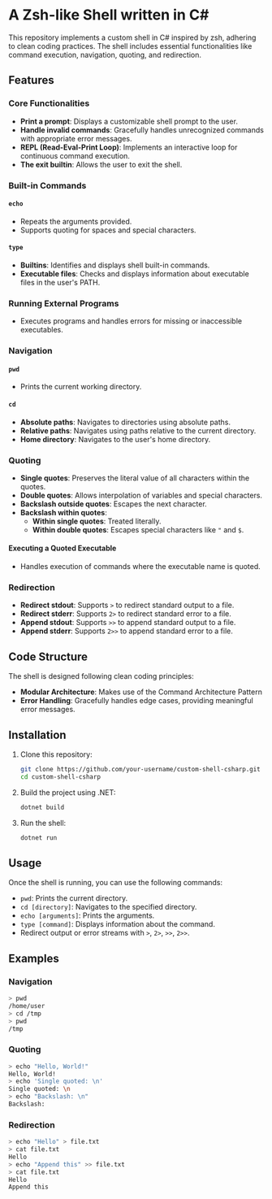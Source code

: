# A Zsh-like Shell written in C#

This repository implements a custom shell in C# inspired by zsh, adhering to clean coding practices. The shell includes essential functionalities like command execution, navigation, quoting, and redirection.

## Features

### Core Functionalities

- **Print a prompt**: Displays a customizable shell prompt to the user.
- **Handle invalid commands**: Gracefully handles unrecognized commands with appropriate error messages.
- **REPL (Read-Eval-Print Loop)**: Implements an interactive loop for continuous command execution.
- **The exit builtin**: Allows the user to exit the shell.

### Built-in Commands

#### `echo`
- Repeats the arguments provided.
- Supports quoting for spaces and special characters.

#### `type`
- **Builtins**: Identifies and displays shell built-in commands.
- **Executable files**: Checks and displays information about executable files in the user's PATH.

### Running External Programs

- Executes programs and handles errors for missing or inaccessible executables.

### Navigation

#### `pwd`
- Prints the current working directory.

#### `cd`
- **Absolute paths**: Navigates to directories using absolute paths.
- **Relative paths**: Navigates using paths relative to the current directory.
- **Home directory**: Navigates to the user's home directory.

### Quoting

- **Single quotes**: Preserves the literal value of all characters within the quotes.
- **Double quotes**: Allows interpolation of variables and special characters.
- **Backslash outside quotes**: Escapes the next character.
- **Backslash within quotes**:
   - **Within single quotes**: Treated literally.
   - **Within double quotes**: Escapes special characters like `"` and `$`.

#### Executing a Quoted Executable
- Handles execution of commands where the executable name is quoted.

### Redirection

- **Redirect stdout**: Supports `>` to redirect standard output to a file.
- **Redirect stderr**: Supports `2>` to redirect standard error to a file.
- **Append stdout**: Supports `>>` to append standard output to a file.
- **Append stderr**: Supports `2>>` to append standard error to a file.

## Code Structure

The shell is designed following clean coding principles:

- **Modular Architecture**: Makes use of the Command Architecture Pattern
- **Error Handling**: Gracefully handles edge cases, providing meaningful error messages.

## Installation

1. Clone this repository:
   ```bash
   git clone https://github.com/your-username/custom-shell-csharp.git
   cd custom-shell-csharp
   ```
2. Build the project using .NET:
   ```bash
   dotnet build
   ```
3. Run the shell:
   ```bash
   dotnet run
   ```

## Usage

Once the shell is running, you can use the following commands:

- `pwd`: Prints the current directory.
- `cd [directory]`: Navigates to the specified directory.
- `echo [arguments]`: Prints the arguments.
- `type [command]`: Displays information about the command.
- Redirect output or error streams with `>`, `2>`, `>>`, `2>>`.

## Examples

### Navigation
```bash
> pwd
/home/user
> cd /tmp
> pwd
/tmp
```

### Quoting
```bash
> echo "Hello, World!"
Hello, World!
> echo 'Single quoted: \n'
Single quoted: \n
> echo "Backslash: \n"
Backslash:
```

### Redirection
```bash
> echo "Hello" > file.txt
> cat file.txt
Hello
> echo "Append this" >> file.txt
> cat file.txt
Hello
Append this
```
